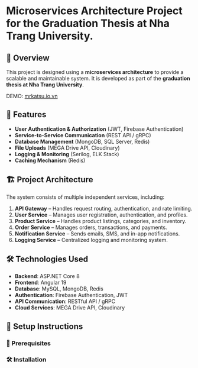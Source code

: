 ﻿# Microservices Architecture Project for the Graduation Thesis at Nha Trang University.

## 📖 Overview  
This project is designed using a **microservices architecture** to provide a scalable and maintainable system. It is developed as part of the **graduation thesis at Nha Trang University**. 

DEMO: [mrkatsu.io.vn](https://mrkatsu.io.vn)
## 🚀 Features 
- **User Authentication & Authorization** (JWT, Firebase Authentication)
- **Service-to-Service Communication** (REST API / gRPC)  
- **Database Management** (MongoDB, SQL Server, Redis) 
- **File Uploads** (MEGA Drive API, Cloudinary) 
- **Logging & Monitoring** (Serilog, ELK Stack) 
- **Caching Mechanism** (Redis)  
## 🏗️ Project Architecture  
The system consists of multiple independent services, including: 
1. **API Gateway** – Handles request routing, authentication, and rate limiting.  
2. **User Service** – Manages user registration, authentication, and profiles. 
3. **Product Service** – Handles product listings, categories, and inventory. 
4. **Order Service** – Manages orders, transactions, and payments.
5. **Notification Service** – Sends emails, SMS, and in-app notifications.
6. **Logging Service** – Centralized logging and monitoring system. 
## 🛠️ Technologies Used 
- **Backend**: ASP.NET Core 8
- **Frontend**: Angular 19
- **Database**: MySQL, MongoDB, Redis 
- **Authentication**: Firebase Authentication, JWT 
- **API Communication**: RESTful API / gRPC 
- **Cloud Services**: MEGA Drive API, Cloudinary
## 🎯 Setup Instructions
### 📌 Prerequisites 
### 🛠️ Installation  

